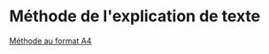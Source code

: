 # Méthode de l'explication de texte

[Méthode au format A4](https://docs.google.com/document/d/1tQr3zjctQbeoor04s7l_fhCvXseeVi5rQv2rxvXQk4M/edit?usp=sharing)